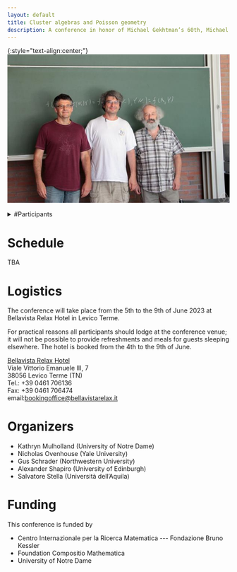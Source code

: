 ```yaml
---
layout: default
title: Cluster algebras and Poisson geometry
description: A conference in honor of Michael Gekhtman’s 60th, Michael Shapiro’s 60th and Alek Vainshtein’s 65th birthdays
---
```


{:style="text-align:center;"}
![Birthdayboys](./photo.jpg)

<details>
<summary>#Participants</summary>

- Semeon Artamonov*
- Karin Baur
- Marco Bertola*
- Eric Bucher
- Yurii Burman*
- Leonid Chekhov
- Alex Degtyarev
- Philippe DiFrancesco
- Anna Felikson
- Vladimir Fock
- Sergey Fomin
- Christof Geiss
- Misha Gekhtman
- Rinat Kedem
- Boris Khesin
- Olya Kravchenko
- Sergey Lando
- Bernard Leclerc
- John Machacek
- Sophie Morier-Genoud
- Brian Mullholland
- Kathryn Mullholland
- Nicolas Ovenhouse
- Valentin Ovsienko
- Pavlo Pylyavskyy
- Vladimir Retakh
- Dylan Rupel
- Nicolau Saldanha
- Gus Schrader
- Sergey Shadrin*
- Alexander Shapiro
- Boris Shapiro
- Michael Shapiro
- Daniil Soskin
- Salvatore Stella
- Sergei Tabachnikov
- Pavel Tumarkin
- Alek Vainshtein
- Dima Voloshyn
- Harold Williams*
- Milen Yakimov
</details>

# Schedule
TBA

# Logistics

The conference will take place from the 5th to the 9th of June 2023 at Bellavista
Relax Hotel in Levico Terme. 

For practical reasons all participants should lodge at the conference venue; it
will not be possible to provide refreshments and meals for guests sleeping
elsewhere. The hotel is booked from the 4th to the 9th of June.

[Bellavista Relax Hotel](https://www.bellavistarelax.it/)  
Viale Vittorio Emanuele III, 7  
38056 Levico Terme (TN)  
Tel.:  +39 0461 706136  
Fax:  +39 0461 706474  
email:[bookingoffice@bellavistarelax.it](mailto:bookingoffice@bellavistarelax.it)


# Organizers

- Kathryn Mulholland (University of Notre Dame)
- Nicholas Ovenhouse (Yale University)
- Gus Schrader (Northwestern University)
- Alexander Shapiro (University of Edinburgh)
- Salvatore Stella (Università dell’Aquila)

# Funding

This conference is funded by

- Centro Internazionale per la Ricerca Matematica --- Fondazione Bruno Kessler
- Foundation Compositio Mathematica
- University of Notre Dame
